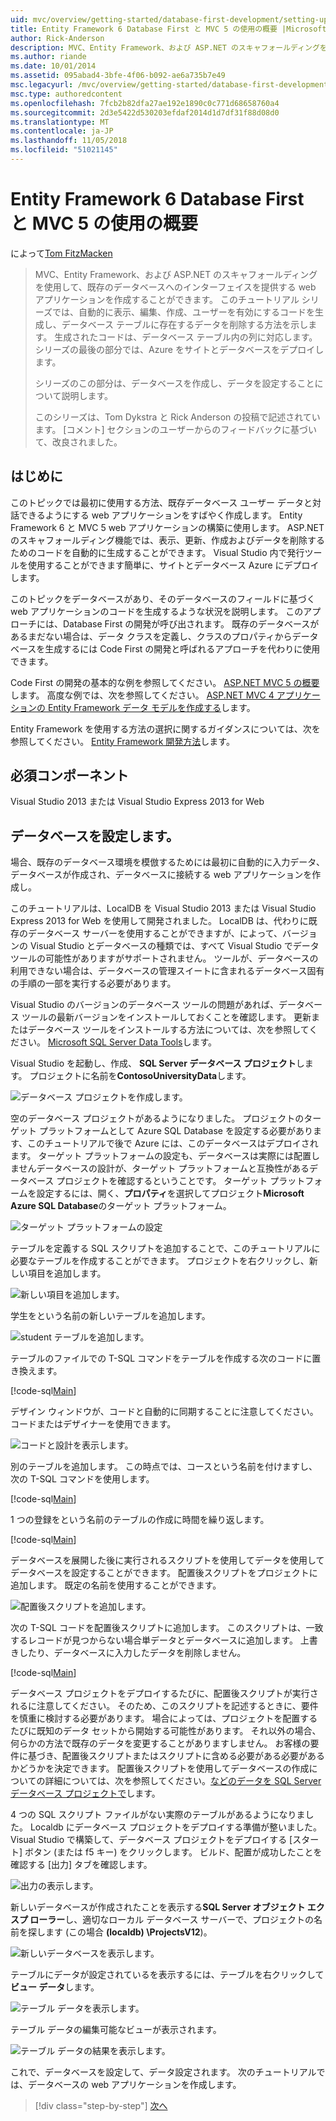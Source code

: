 ```yaml
---
uid: mvc/overview/getting-started/database-first-development/setting-up-database
title: Entity Framework 6 Database First と MVC 5 の使用の概要 |Microsoft Docs
author: Rick-Anderson
description: MVC、Entity Framework、および ASP.NET のスキャフォールディングを使用して、既存のデータベースへのインターフェイスを提供する web アプリケーションを作成することができます。 このチュートリアルの化しています.
ms.author: riande
ms.date: 10/01/2014
ms.assetid: 095abad4-3bfe-4f06-b092-ae6a735b7e49
msc.legacyurl: /mvc/overview/getting-started/database-first-development/setting-up-database
msc.type: authoredcontent
ms.openlocfilehash: 7fcb2b82dfa27ae192e1890c0c771d68658760a4
ms.sourcegitcommit: 2d3e5422d530203efdaf2014d1d7df31f88d08d0
ms.translationtype: MT
ms.contentlocale: ja-JP
ms.lasthandoff: 11/05/2018
ms.locfileid: "51021145"
---
```

<a name="getting-started-with-entity-framework-6-database-first-using-mvc-5"></a>Entity Framework 6 Database First と MVC 5 の使用の概要
====================
によって[Tom FitzMacken](https://github.com/tfitzmac)

> MVC、Entity Framework、および ASP.NET のスキャフォールディングを使用して、既存のデータベースへのインターフェイスを提供する web アプリケーションを作成することができます。 このチュートリアル シリーズでは、自動的に表示、編集、作成、ユーザーを有効にするコードを生成し、データベース テーブルに存在するデータを削除する方法を示します。 生成されたコードは、データベース テーブル内の列に対応します。 シリーズの最後の部分では、Azure をサイトとデータベースをデプロイします。
> 
> シリーズのこの部分は、データベースを作成し、データを設定することについて説明します。
> 
> このシリーズは、Tom Dykstra と Rick Anderson の投稿で記述されています。 [コメント] セクションのユーザーからのフィードバックに基づいて、改良されました。


## <a name="introduction"></a>はじめに

このトピックでは最初に使用する方法、既存データベース ユーザー データと対話できるようにする web アプリケーションをすばやく作成します。 Entity Framework 6 と MVC 5 web アプリケーションの構築に使用します。 ASP.NET のスキャフォールディング機能では、表示、更新、作成およびデータを削除するためのコードを自動的に生成することができます。 Visual Studio 内で発行ツールを使用することができます簡単に、サイトとデータベース Azure にデプロイします。

このトピックをデータベースがあり、そのデータベースのフィールドに基づく web アプリケーションのコードを生成するような状況を説明します。 このアプローチには、Database First の開発が呼び出されます。 既存のデータベースがあるまだない場合は、データ クラスを定義し、クラスのプロパティからデータベースを生成するには Code First の開発と呼ばれるアプローチを代わりに使用できます。

Code First の開発の基本的な例を参照してください。 [ASP.NET MVC 5 の概要](../introduction/getting-started.md)します。 高度な例では、次を参照してください。 [ASP.NET MVC 4 アプリケーションの Entity Framework データ モデルを作成する](../getting-started-with-ef-using-mvc/creating-an-entity-framework-data-model-for-an-asp-net-mvc-application.md)します。

Entity Framework を使用する方法の選択に関するガイダンスについては、次を参照してください。 [Entity Framework 開発方法](https://msdn.microsoft.com/library/ms178359.aspx#dbfmfcf)します。

## <a name="prerequisites"></a>必須コンポーネント

Visual Studio 2013 または Visual Studio Express 2013 for Web

## <a name="set-up-the-database"></a>データベースを設定します。

場合、既存のデータベース環境を模倣するためには最初に自動的に入力データ、データベースが作成され、データベースに接続する web アプリケーションを作成し。

このチュートリアルは、LocalDB を Visual Studio 2013 または Visual Studio Express 2013 for Web を使用して開発されました。 LocalDB は、代わりに既存のデータベース サーバーを使用することができますが、によって、バージョンの Visual Studio とデータベースの種類では、すべて Visual Studio でデータ ツールの可能性がありますがサポートされません。 ツールが、データベースの利用できない場合は、データベースの管理スイートに含まれるデータベース固有の手順の一部を実行する必要があります。

Visual Studio のバージョンのデータベース ツールの問題があれば、データベース ツールの最新バージョンをインストールしておくことを確認します。 更新またはデータベース ツールをインストールする方法については、次を参照してください。 [Microsoft SQL Server Data Tools](https://msdn.microsoft.com/data/hh297027)します。

Visual Studio を起動し、作成、 **SQL Server データベース プロジェクト**します。 プロジェクトに名前を**ContosoUniversityData**します。

![データベース プロジェクトを作成します。](setting-up-database/_static/image1.png)

空のデータベース プロジェクトがあるようになりました。 プロジェクトのターゲット プラットフォームとして Azure SQL Database を設定する必要があります、このチュートリアルで後で Azure には、このデータベースはデプロイされます。 ターゲット プラットフォームの設定も、データベースは実際には配置しませんデータベースの設計が、ターゲット プラットフォームと互換性があるデータベース プロジェクトを確認するということです。 ターゲット プラットフォームを設定するには、開く、**プロパティ**を選択してプロジェクト**Microsoft Azure SQL Database**のターゲット プラットフォーム。

![ターゲット プラットフォームの設定](setting-up-database/_static/image2.png)

テーブルを定義する SQL スクリプトを追加することで、このチュートリアルに必要なテーブルを作成することができます。 プロジェクトを右クリックし、新しい項目を追加します。

![新しい項目を追加します。](setting-up-database/_static/image3.png)

学生をという名前の新しいテーブルを追加します。

![student テーブルを追加します。](setting-up-database/_static/image4.png)

テーブルのファイルでの T-SQL コマンドをテーブルを作成する次のコードに置き換えます。

[!code-sql[Main](setting-up-database/samples/sample1.sql)]

デザイン ウィンドウが、コードと自動的に同期することに注意してください。 コードまたはデザイナーを使用できます。

![コードと設計を表示します。](setting-up-database/_static/image5.png)

別のテーブルを追加します。 この時点では、コースという名前を付けますし、次の T-SQL コマンドを使用します。

[!code-sql[Main](setting-up-database/samples/sample2.sql)]

1 つの登録をという名前のテーブルの作成に時間を繰り返します。

[!code-sql[Main](setting-up-database/samples/sample3.sql)]

データベースを展開した後に実行されるスクリプトを使用してデータを使用してデータベースを設定することができます。 配置後スクリプトをプロジェクトに追加します。 既定の名前を使用することができます。

![配置後スクリプトを追加します。](setting-up-database/_static/image6.png)

次の T-SQL コードを配置後スクリプトに追加します。 このスクリプトは、一致するレコードが見つからない場合単データとデータベースに追加します。 上書きしたり、データベースに入力したデータを削除しません。

[!code-sql[Main](setting-up-database/samples/sample4.sql)]

データベース プロジェクトをデプロイするたびに、配置後スクリプトが実行されるに注意してください。 そのため、このスクリプトを記述するときに、要件を慎重に検討する必要があります。 場合によっては、プロジェクトを配置するたびに既知のデータ セットから開始する可能性があります。 それ以外の場合、何らかの方法で既存のデータを変更することがありますしません。 お客様の要件に基づき、配置後スクリプトまたはスクリプトに含める必要がある必要があるかどうかを決定できます。 配置後スクリプトを使用してデータベースの作成についての詳細については、次を参照してください。[などのデータを SQL Server データベース プロジェクトで](https://blogs.msdn.com/b/ssdt/archive/2012/02/02/including-data-in-an-sql-server-database-project.aspx)します。

4 つの SQL スクリプト ファイルがない実際のテーブルがあるようになりました。 Localdb にデータベース プロジェクトをデプロイする準備が整いました。 Visual Studio で構築して、データベース プロジェクトをデプロイする [スタート] ボタン (または f5 キー) をクリックします。 ビルド、配置が成功したことを確認する [出力] タブを確認します。

![出力の表示します。](setting-up-database/_static/image7.png)

新しいデータベースが作成されたことを表示する**SQL Server オブジェクト エクスプ ローラー**し、適切なローカル データベース サーバーで、プロジェクトの名前を探します (この場合 **(localdb) \ProjectsV12**)。

![新しいデータベースを表示します。](setting-up-database/_static/image8.png)

テーブルにデータが設定されているを表示するには、テーブルを右クリックして**ビュー データ**します。

![テーブル データを表示します。](setting-up-database/_static/image9.png)

テーブル データの編集可能なビューが表示されます。

![テーブル データの結果を表示します。](setting-up-database/_static/image10.png)

これで、データベースを設定して、データ設定されます。 次のチュートリアルでは、データベースの web アプリケーションを作成します。

> [!div class="step-by-step"]
> [次へ](creating-the-web-application.md)
